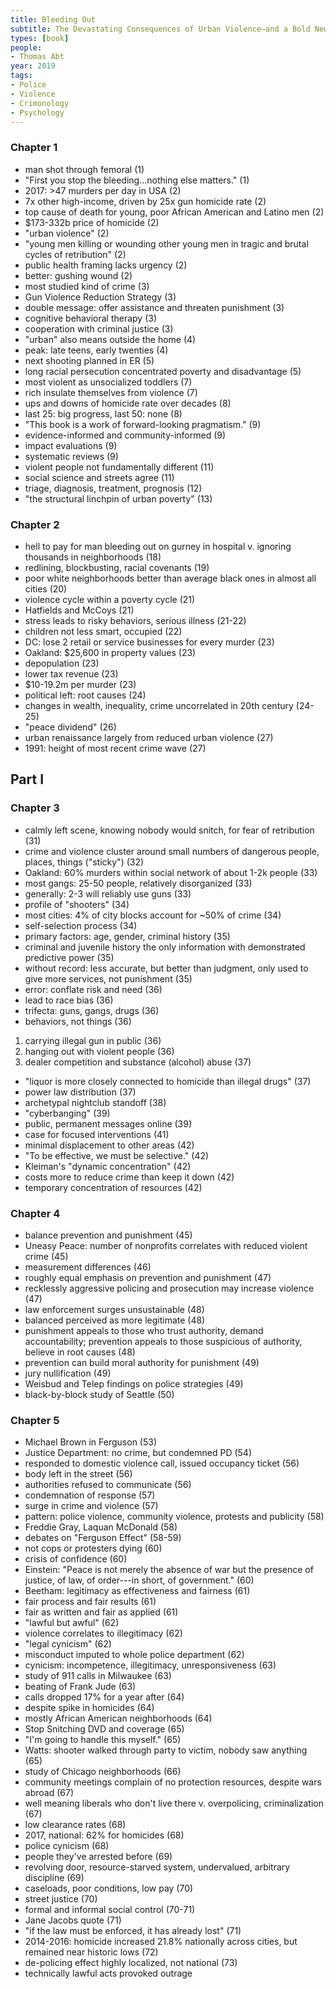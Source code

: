 ```yaml
---
title: Bleeding Out
subtitle: The Devastating Consequences of Urban Violence—and a Bold New Plan for Peace on the Streets
types: [book]
people:
- Thomas Abt
year: 2019
tags:
- Police
- Violence
- Crimonology
- Psychology
---
```


### Chapter 1
- man shot through femoral (1)
- "First you stop the bleeding...nothing else matters." (1)
- 2017: >47 murders per day in USA (2)
- 7x other high-income, driven by 25x gun homicide rate (2)
- top cause of death for young, poor African American and Latino men (2)
- $173-332b price of homicide (2)
- "urban violence" (2)
- "young men killing or wounding other young men in tragic and brutal cycles of retribution" (2)
- public health framing lacks urgency (2)
- better: gushing wound (2)
- most studied kind of crime (3)
- Gun Violence Reduction Strategy (3)
- double message: offer assistance and threaten punishment (3)
- cognitive behavioral therapy (3)
- cooperation with criminal justice (3)
- "urban" also means outside the home (4)
- peak: late teens, early twenties (4)
- next shooting planned in ER (5)
- long racial persecution concentrated poverty and disadvantage (5)
- most violent as unsocialized toddlers (7)
- rich insulate themselves from violence (7)
- ups and downs of homicide rate over decades (8)
- last 25: big progress, last 50: none (8)
- "This book is a work of forward-looking pragmatism." (9)
- evidence-informed and community-informed (9)
- impact evaluations (9)
- systematic reviews (9)
- violent people not fundamentally different (11)
- social science and streets agree (11)
- triage, diagnosis, treatment, prognosis (12)
- "the structural linchpin of urban poverty" (13)

### Chapter 2
- hell to pay for man bleeding out on gurney in hospital v. ignoring thousands in neighborhoods (18)
- redlining, blockbusting, racial covenants (19)
- poor white neighborhoods better than average black ones in almost all cities (20)
- violence cycle within a poverty cycle (21)
- Hatfields and McCoys (21)
- stress leads to risky behaviors, serious illness (21-22)
- children not less smart, occupied (22)
- DC: lose 2 retail or service businesses for every murder (23)
- Oakland: $25,600 in property values (23)
- depopulation (23)
- lower tax revenue (23)
- $10-19.2m per murder (23)
- political left: root causes (24)
- changes in wealth, inequality, crime uncorrelated in 20th century (24-25)
- "peace dividend" (26)
- urban renaissance largely from reduced urban violence (27)
- 1991: height of most recent crime wave (27)

## Part I

### Chapter 3
- calmly left scene, knowing nobody would snitch, for fear of retribution (31)
- crime and violence cluster around small numbers of dangerous people, places, things ("sticky") (32)
- Oakland: 60% murders within social network of about 1-2k people (33)
- most gangs: 25-50 people, relatively disorganized (33)
- generally: 2-3 will reliably use guns (33)
- profile of "shooters" (34)
- most cities: 4% of city blocks account for ~50% of crime (34)
- self-selection process (34)
- primary factors: age, gender, criminal history (35)
- criminal and juvenile history the only information with demonstrated predictive power (35)
- without record: less accurate, but better than judgment, only used to give more services, not punishment (35)
- error: conflate risk and need (36)
- lead to race bias (36)
- trifecta: guns, gangs, drugs (36)
- behaviors, not things (36)
1.  carrying illegal gun in public (36)
2.  hanging out with violent people (36)
3.  dealer competition and substance (alcohol) abuse (37)
- "liquor is more closely connected to homicide than illegal drugs" (37)
- power law distribution (37)
- archetypal nightclub standoff (38)
- "cyberbanging" (39)
- public, permanent messages online (39)
- case for focused interventions (41)
- minimal displacement to other areas (42)
- "To be effective, we must be selective." (42)
- Kleiman's "dynamic concentration" (42)
- costs more to reduce crime than keep it down (42)
- temporary concentration of resources (42)

### Chapter 4
- balance prevention and punishment (45)
- Uneasy Peace: number of nonprofits correlates with reduced violent crime (45)
- measurement differences (46)
- roughly equal emphasis on prevention and punishment (47)
- recklessly aggressive policing and prosecution may increase violence (47)
- law enforcement surges unsustainable (48)
- balanced perceived as more legitimate (48)
- punishment appeals to those who trust authority, demand accountability; prevention appeals to those suspicious of authority, believe in root causes (48)
- prevention can build moral authority for punishment (49)
- jury nullification (49)
- Weisbud and Telep findings on police strategies (49)
- black-by-block study of Seattle (50)

### Chapter 5
- Michael Brown in Ferguson (53)
- Justice Department: no crime, but condemned PD (54)
- responded to domestic violence call, issued occupancy ticket (56)
- body left in the street (56)
- authorities refused to communicate (56)
- condemnation of response (57)
- surge in crime and violence (57)
- pattern: police violence, community violence, protests and publicity (58)
- Freddie Gray, Laquan McDonald (58)
- debates on "Ferguson Effect" (58-59)
- not cops or protesters dying (60)
- crisis of confidence (60)
- Einstein: "Peace is not merely the absence of war but the presence of justice, of law, of order---in short, of government." (60)
- Beetham: legitimacy as effectiveness and fairness (61)
- fair process and fair results (61)
- fair as written and fair as applied (61)
- "lawful but awful" (62)
- violence correlates to illegitimacy (62)
- "legal cynicism" (62)
- misconduct imputed to whole police department (62)
- cynicism: incompetence, illegitimacy, unresponsiveness (63)
- study of 911 calls in Milwaukee (63)
- beating of Frank Jude (63)
- calls dropped 17% for a year after (64)
- despite spike in homicides (64)
- mostly African American neighborhoods (64)
- Stop Snitching DVD and coverage (65)
- "I'm going to handle this myself." (65)
- Watts: shooter walked through party to victim, nobody saw anything (65)
- study of Chicago neighborhoods (66)
- community meetings complain of no protection resources, despite wars abroad (67)
- well meaning liberals who don't live there v. overpolicing, criminalization (67)
- low clearance rates (68)
- 2017, national: 62% for homicides (68)
- police cynicism (68)
- people they've arrested before (69)
- revolving door, resource-starved system, undervalued, arbitrary discipline (69)
- caseloads, poor conditions, low pay (70)
- street justice (70)
- formal and informal social control (70-71)
- Jane Jacobs quote (71)
- "if the law must be enforced, it has already lost" (71)
- 2014-2016: homicide increased 21.8% nationally across cities, but remained near historic lows (72)
- de-policing effect highly localized, not national (73)
- technically lawful acts provoked outrage
